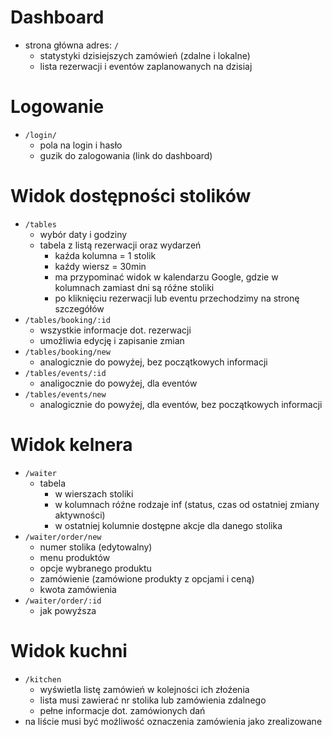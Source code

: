 # Dashboard

- strona główna adres: `/`
  - statystyki dzisiejszych zamówień (zdalne i lokalne)
  - lista rezerwacji i eventów zaplanowanych na dzisiaj

# Logowanie

- `/login/`
  - pola na login i hasło
  - guzik do zalogowania (link do dashboard)

# Widok dostępności stolików

- `/tables`
  - wybór daty i godziny
  - tabela z listą rezerwacji oraz wydarzeń
    - kaźda kolumna = 1 stolik
    - kaźdy wiersz = 30min
    - ma przypominać widok w kalendarzu Google, gdzie w kolumnach zamiast dni są róźne stoliki
    - po kliknięciu rezerwacji lub eventu przechodzimy na stronę szczegółów
- `/tables/booking/:id`
  - wszystkie informacje dot. rezerwacji
  - umoźliwia edycję i zapisanie zmian
- `/tables/booking/new`
  - analogicznie do powyźej, bez początkowych informacji
- `/tables/events/:id`
  - analigocznie do powyźej, dla eventów
- `/tables/events/new`
  - analogicznie do powyźej, dla eventów, bez początkowych informacji

# Widok kelnera

- `/waiter`
  - tabela
    - w wierszach stoliki
    - w kolumnach róźne rodzaje inf (status, czas od ostatniej zmiany aktywności)
    - w ostatniej kolumnie dostępne akcje dla danego stolika
- `/waiter/order/new`
  - numer stolika (edytowalny)
  - menu produktów
  - opcje wybranego produktu
  - zamówienie (zamówione produkty z opcjami i ceną)
  - kwota zamówienia
- `/waiter/order/:id`
  - jak powyźsza

# Widok kuchni

- `/kitchen`
  - wyświetla listę zamówień w kolejności ich złoźenia
  - lista musi zawierać nr stolika lub zamówienia zdalnego
  - pełne informacje dot. zamówionych dań
- na liście musi być moźliwość oznaczenia zamówienia jako zrealizowane
